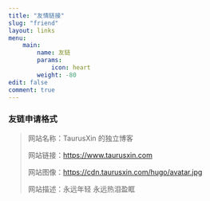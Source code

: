 ```yaml
---
title: "友情链接"
slug: "friend"
layout: links
menu: 
    main:
        name: 友链
        params: 
            icon: heart
        weight: -80
edit: false
comment: true
---
```


### 友链申请格式

> 网站名称：TaurusXin 的独立博客
>
> 网站链接：<https://www.taurusxin.com>
>
> 网站图像：<https://cdn.taurusxin.com/hugo/avatar.jpg>
>
> 网站描述：永远年轻 永远热泪盈眶
